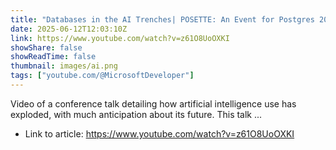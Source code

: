 ```yaml
---
title: "Databases in the AI Trenches| POSETTE: An Event for Postgres 2025"
date: 2025-06-12T12:03:10Z
link: https://www.youtube.com/watch?v=z61O8UoOXKI
showShare: false
showReadTime: false
thumbnail: images/ai.png
tags: ["youtube.com/@MicrosoftDeveloper"]
---
```

Video of a conference talk detailing how artificial intelligence use has exploded, with much anticipation about its future. This talk ...

- Link to article: https://www.youtube.com/watch?v=z61O8UoOXKI